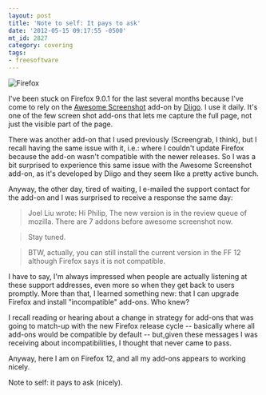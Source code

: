 ```yaml
---
layout: post
title: 'Note to self: It pays to ask'
date: '2012-05-15 09:17:55 -0500'
mt_id: 2827
category: covering
tags:
- freesoftware
---
```


<div class="thumbnail"><img style="max-width:638px" src="https://img.skitch.com/20120515-rbygtm3wnhhkwuf6xj4jbish5e.medium.jpg" alt="Firefox" /></div>

I've been stuck on Firefox 9.0.1 for the last several months because I've come to rely on the [Awesome Screenshot](https://addons.mozilla.org/en-US/firefox/addon/awesome-screenshot-capture-/) add-on by [Diigo](http://www.diigo.com/). I use it daily. It's one of the few screen shot add-ons that lets me capture the full page, not just the visible part of the page.

There was another add-on that I used previously (Screengrab, I think), but I recall having the same issue with it, i.e.: where I couldn't update Firefox because the add-on wasn't compatible with the newer releases. So I was a bit surprised to experience this same issue with the Awesome Screenshot add-on, as it's developed by Diigo and they seem like a pretty active bunch.

Anyway, the other day, tired of waiting, I e-mailed the support contact for the add-on and I was surprised to receive a response the same day:

> Joel Liu wrote:
> Hi Philip,
The new version is in the review queue of mozilla. There are 7 addons before awesome screenshot now.

> Stay tuned.

> BTW, actually, you can still install the current version in the FF 12 although Firefox says it is not compatible.

I have to say, I'm always impressed when people are actually listening at these support addresses, even more so when they get back to users promptly. More than that, I learned something new: that I can upgrade Firefox and install "incompatible" add-ons. Who knew?

I recall reading or hearing about a change in strategy for add-ons that was going to match-up with the new Firefox release cycle -- basically where all add-ons would be compatible by default -- but,given these messages I was receiving about incompatibilities, I thought that never came to pass.

Anyway, here I am on Firefox 12, and all my add-ons appears to working nicely.

Note to self: it pays to ask (nicely).
